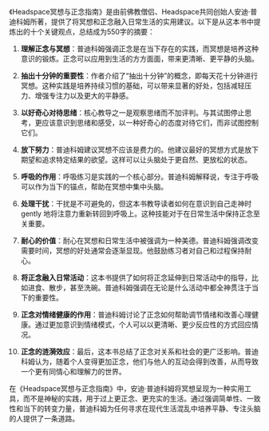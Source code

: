 《Headspace冥想与正念指南》是由前佛教僧侣、Headspace共同创始人安迪·普迪科姆所著，提供了将冥想和正念融入日常生活的实用建议。以下是从这本书中提炼出的十个关键观点，总结成为550字的摘要：

1. **理解正念与冥想**：普迪科姆强调正念是在当下存在的实践，而冥想是培养这种意识的锻炼。正念可以应用到生活的方方面面，带来更清晰、更平静的头脑。

2. **抽出十分钟的重要性**：作者介绍了“抽出十分钟”的概念，即每天花十分钟进行冥想。这种实践是培养持续习惯的基础，可以带来显著的好处，包括减轻压力、增强专注力以及更大的平静感。

3. **以好奇心对待思绪**：核心教导之一是观察思绪而不加评判。与其试图停止思考，更应该意识到思绪和感受，以一种好奇心的态度对待它们，而非试图控制它们。

4. **放下努力**：普迪科姆建议冥想不应该是费力的。他建议最好的冥想方式是放下期望和追求特定结果的欲望。这样可以让头脑处于更自然、更放松的状态。

5. **呼吸的作用**：呼吸练习是实践的一个核心部分。普迪科姆解释说，专注于呼吸可以作为当下的锚点，帮助在冥想中集中头脑。

6. **处理干扰**：干扰是不可避免的，但这本书教导读者如何在意识到自己走神时 gently 地将注意力重新转回到呼吸上。这种技能对于在日常生活中保持正念至关重要。

7. **耐心的价值**：耐心在冥想和日常生活中被强调为一种美德。普迪科姆强调改变需要时间，冥想的好处通常会逐渐显现。他鼓励练习者对自己和过程保持耐心。

8. **将正念融入日常活动**：这本书提供了如何将正念延伸到日常活动中的指导，比如进食、散步，甚至洗碗。普迪科姆强调在无论是什么活动中都全神贯注于当下的重要性。

9. **正念对情绪健康的作用**：普迪科姆讨论了正念如何帮助调节情绪和改善心理健康。通过更加意识到情绪模式，个人可以以更清晰、更少反应性的方式回应情况。

10. **正念的涟漪效应**：最后，这本书总结了正念对关系和社会的更广泛影响。普迪科姆认为，随着个人变得更加正念，他们与他人的互动会得到改善，从而导致一个更有同情心和理解力的世界。

在《Headspace冥想与正念指南》中，安迪·普迪科姆将冥想呈现为一种实用工具，而不是神秘的实践，用于过上更正念、更充实的生活。通过强调简单性、一致性和当下的转变力量，普迪科姆为任何寻求在现代生活混乱中培养平静、专注头脑的人提供了一条道路。